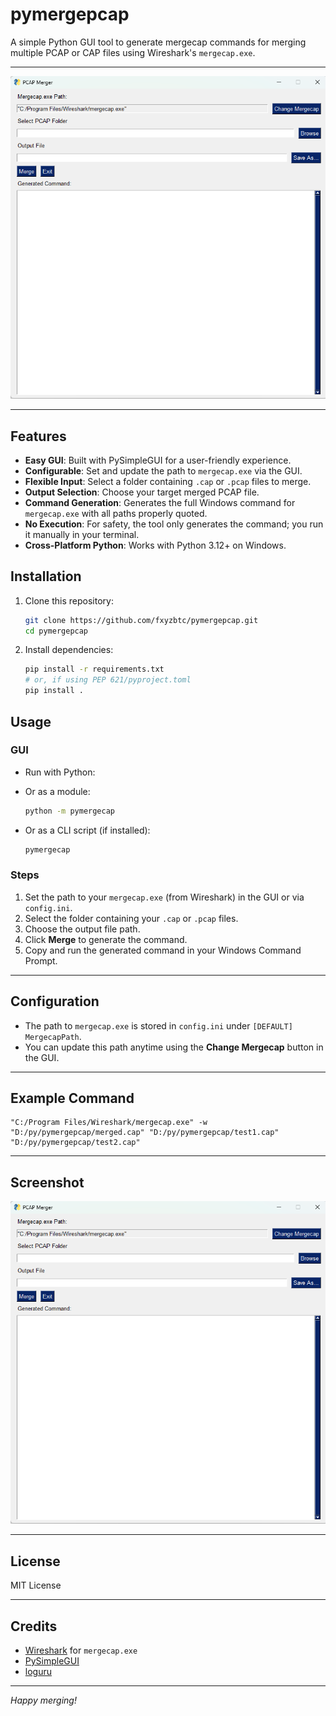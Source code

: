 # pymergepcap

A simple Python GUI tool to generate mergecap commands for merging multiple PCAP or CAP files using Wireshark's `mergecap.exe`.

---

![Screenshot](screenshot.png)

---

## Features

- **Easy GUI**: Built with PySimpleGUI for a user-friendly experience.
- **Configurable**: Set and update the path to `mergecap.exe` via the GUI.
- **Flexible Input**: Select a folder containing `.cap` or `.pcap` files to merge.
- **Output Selection**: Choose your target merged PCAP file.
- **Command Generation**: Generates the full Windows command for `mergecap.exe` with all paths properly quoted.
- **No Execution**: For safety, the tool only generates the command; you run it manually in your terminal.
- **Cross-Platform Python**: Works with Python 3.12+ on Windows.

## Installation

1. Clone this repository:
   ```sh
   git clone https://github.com/fxyzbtc/pymergepcap.git
   cd pymergepcap
   ```
2. Install dependencies:
   ```sh
   pip install -r requirements.txt
   # or, if using PEP 621/pyproject.toml
   pip install .
   ```

## Usage

### GUI

- Run with Python:

- Or as a module:
  ```sh
  python -m pymergecap
  ```
- Or as a CLI script (if installed):
  ```sh
  pymergecap
  ```

### Steps

1. Set the path to your `mergecap.exe` (from Wireshark) in the GUI or via `config.ini`.
2. Select the folder containing your `.cap` or `.pcap` files.
3. Choose the output file path.
4. Click **Merge** to generate the command.
5. Copy and run the generated command in your Windows Command Prompt.

---

## Configuration

- The path to `mergecap.exe` is stored in `config.ini` under `[DEFAULT] MergecapPath`.
- You can update this path anytime using the **Change Mergecap** button in the GUI.

---

## Example Command

```
"C:/Program Files/Wireshark/mergecap.exe" -w "D:/py/pymergepcap/merged.cap" "D:/py/pymergepcap/test1.cap" "D:/py/pymergepcap/test2.cap"
```

---

## Screenshot

![GUI Screenshot](screenshot.png)

---

## License

MIT License

---

## Credits

- [Wireshark](https://www.wireshark.org/) for `mergecap.exe`
- [PySimpleGUI](https://pysimplegui.readthedocs.io/)
- [loguru](https://github.com/Delgan/loguru)

---

*Happy merging!*
